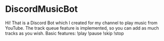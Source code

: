 # DiscordMusicBot

Hi! 
That is a Discord Bot which I created for my channel to play music from YouTube. The track queue feature is implemented, so you can add as much tracks as you wish.
Basic features:
!play
!pause
!skip
!stop
